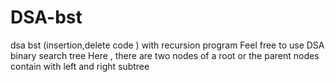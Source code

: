 # DSA-bst
dsa bst (insertion,delete code ) with recursion program
Feel free to use 
DSA binary search tree 
Here , there are two nodes of a root or the parent nodes contain with left and right subtree 
